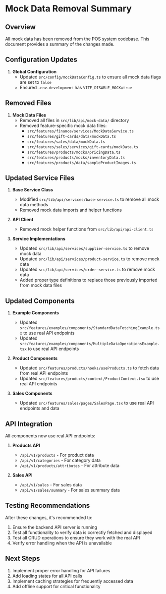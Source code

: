 # Mock Data Removal Summary

## Overview

All mock data has been removed from the POS system codebase. This document provides a summary of the changes made.

## Configuration Updates

1. **Global Configuration**
   - Updated `src/config/mockDataConfig.ts` to ensure all mock data flags are set to `false`
   - Ensured `.env.development` has `VITE_DISABLE_MOCK=true`

## Removed Files

1. **Mock Data Files**
   - Removed all files in `src/lib/api/mock-data/` directory
   - Removed feature-specific mock data files:
     - `src/features/finance/services/MockDataService.ts`
     - `src/features/gift-cards/data/mockData.ts`
     - `src/features/sales/data/mockData.ts`
     - `src/features/sales/services/gift-cards/mockData.ts`
     - `src/features/products/mocks/pricingData.ts`
     - `src/features/products/mocks/inventoryData.ts`
     - `src/features/products/data/sampleProductImages.ts`

## Updated Service Files

1. **Base Service Class**
   - Modified `src/lib/api/services/base-service.ts` to remove all mock data methods
   - Removed mock data imports and helper functions

2. **API Client**
   - Removed mock helper functions from `src/lib/api/api-client.ts`

3. **Service Implementations**
   - Updated `src/lib/api/services/supplier-service.ts` to remove mock data
   - Updated `src/lib/api/services/product-service.ts` to remove mock data
   - Updated `src/lib/api/services/order-service.ts` to remove mock data
   - Added proper type definitions to replace those previously imported from mock data files

## Updated Components

1. **Example Components**
   - Updated `src/features/examples/components/StandardDataFetchingExample.tsx` to use real API endpoints
   - Updated `src/features/examples/components/MultipleDataOperationsExample.tsx` to use real API endpoints

2. **Product Components**
   - Updated `src/features/products/hooks/useProducts.ts` to fetch data from real API endpoints
   - Updated `src/features/products/context/ProductContext.tsx` to use real API endpoints

3. **Sales Components**
   - Updated `src/features/sales/pages/SalesPage.tsx` to use real API endpoints and data

## API Integration

All components now use real API endpoints:

1. **Products API**
   - `/api/v1/products` - For product data
   - `/api/v1/categories` - For category data
   - `/api/v1/products/attributes` - For attribute data

2. **Sales API**
   - `/api/v1/sales` - For sales data
   - `/api/v1/sales/summary` - For sales summary data

## Testing Recommendations

After these changes, it's recommended to:

1. Ensure the backend API server is running
2. Test all functionality to verify data is correctly fetched and displayed
3. Test all CRUD operations to ensure they work with the real API
4. Verify error handling when the API is unavailable

## Next Steps

1. Implement proper error handling for API failures
2. Add loading states for all API calls
3. Implement caching strategies for frequently accessed data
4. Add offline support for critical functionality
